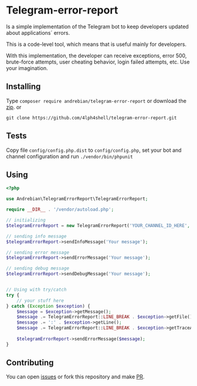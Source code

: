 # Telegram-error-report

Is a simple implementation of the Telegram bot to keep developers updated about applications´ errors.

This is a code-level tool, which means that is useful mainly for developers.

With this implementation, the developer can receive exceptions, error 500, brute-force attempts, user cheating behavior, login failed attempts, etc. Use your imagination.

## Installing

Type `composer require andrebian/telegram-error-report` or download the [zip](https://github.com/4lph4shell/telegram-error-report/archive/refs/heads/main.zip).
or 
```
git clone https://github.com/4lph4shell/telegram-error-report.git
```

## Tests

Copy file `config/config.php.dist` to `config/config.php`, set your bot and channel configuration and run `./vendor/bin/phpunit`

## Using

```php
<?php

use Andrebian\TelegramErrorReport\TelegramErrorReport;

require __DIR__ . '/vendor/autoload.php';

// initializing
$telegramErrorReport = new TelegramErrorReport('YOUR_CHANNEL_ID_HERE', 'YOUR_BOT_ID_HERE');

// sending info message
$telegramErrorReport->sendInfoMessage('Your message');

// sending error message
$telegramErrorReport->sendErrorMessage('Your message');

// sending debug message
$telegramErrorReport->sendDebugMessage('Your message');


// Using with try/catch
try {
    // your stuff here
} catch (Exception $exception) {
    $message = $exception->getMessage();
    $message .= TelegramErrorReport::LINE_BREAK . $exception->getFile();
    $message .= ':' . $exception->getLine();
    $message .= TelegramErrorReport::LINE_BREAK . $exception->getTraceAsString();
    
    $telegramErrorReport->sendErrorMessage($message);
}

```

## Contributing

You can open [issues](https://github.com/4lph4shell/telegram-error-report/issues) or fork this repository and make [PR](https://github.com/4lph4shell/telegram-error-report/pulls).



 
